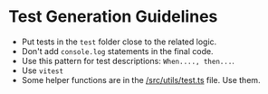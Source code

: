 # Test Generation Guidelines

- Put tests in the `test` folder close to the related logic.
- Don't add `console.log` statements in the final code.
- Use this pattern for test descriptions: `When...., then...`.
- Use `vitest`
- Some helper functions are in the [/src/utils/test.ts](/src/utils/test.ts) file. Use them.
